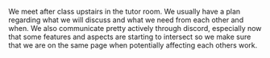 We meet after class upstairs in the tutor room. We usually have a plan regarding what we will discuss and what we need from each other and when. 
We also communicate pretty actively through discord, especially now that some features and aspects are starting to intersect so we make sure that we are on the same page when potentially affecting each others work. 